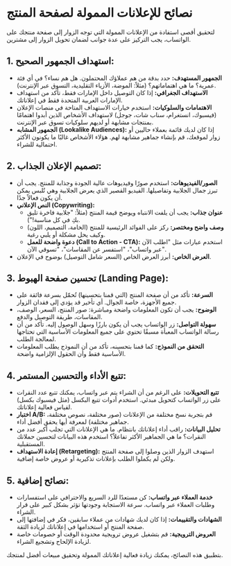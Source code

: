# نصائح للإعلانات الممولة لصفحة المنتج

لتحقيق أقصى استفادة من الإعلانات الممولة التي توجه الزوار إلى صفحة منتجك على الواتساب، يجب التركيز على عدة جوانب لضمان تحويل الزوار إلى مشترين.

## 1. استهداف الجمهور الصحيح:

*   **الجمهور المستهدف:** حدد بدقة من هم عملاؤك المحتملون. هل هم نساء؟ في أي فئة عمرية؟ ما هي اهتماماتهم؟ (مثلاً: الموضة، الأزياء التقليدية، التسوق عبر الإنترنت).
*   **الاستهداف الجغرافي:** إذا كان التوصيل داخل الإمارات فقط، تأكد من استهداف الإمارات العربية المتحدة فقط في إعلاناتك.
*   **الاهتمامات والسلوكيات:** استخدم خيارات الاستهداف المتاحة في منصات الإعلان (فيسبوك، انستغرام، سناب شات، جوجل) لاستهداف الأشخاص الذين أبدوا اهتمامًا بمنتجات مشابهة أو لديهم سلوكيات تسوق عبر الإنترنت.
*   **الجمهور المشابه (Lookalike Audiences):** إذا كان لديك قائمة بعملاء حاليين أو زوار لموقعك، قم بإنشاء جماهير مشابهة لهم. هؤلاء الأشخاص غالبًا ما يكونون الأكثر احتمالية للشراء.

## 2. تصميم الإعلان الجذاب:

*   **الصور/الفيديوهات:** استخدم صورًا وفيديوهات عالية الجودة وجذابة للمنتج. يجب أن تبرز جمال الجلابية وتفاصيلها. الفيديو القصير الذي يعرض الجلابية وهي تُلبس يمكن أن يكون فعالاً جدًا.
*   **النص الإعلاني (Copywriting):**
    *   **عنوان جذاب:** يجب أن يلفت الانتباه ويوضح قيمة المنتج (مثلاً: "جلابية فاخرة تليق بكِ في كل مناسبة!").
    *   **وصف واضح ومختصر:** ركز على الفوائد الرئيسية للمنتج (الخامة، التصميم، اللون) وكيف يحل مشكلة أو يلبي رغبة.
    *   **دعوة واضحة للعمل (Call to Action - CTA):** استخدم عبارات مثل "اطلب الآن عبر واتساب"، "استفسر عن المقاسات"، "تسوقي الآن".
*   **العرض الخاص:** أبرز العرض الخاص (السعر شامل التوصيل) بوضوح في الإعلان.

## 3. تحسين صفحة الهبوط (Landing Page):

*   **السرعة:** تأكد من أن صفحة المنتج (التي قمنا بتحسينها) تُحمّل بسرعة فائقة على جميع الأجهزة، خاصة الجوال. أي تأخير قد يؤدي إلى فقدان الزوار.
*   **الوضوح:** يجب أن تكون المعلومات واضحة ومباشرة: صور المنتج، السعر، الوصف، المقاسات، طريقة التوصيل والدفع.
*   **سهولة التواصل:** زر الواتساب يجب أن يكون بارزًا وسهل الوصول إليه. تأكد من أن رسالة الواتساب المعبأة مسبقًا تحتوي على جميع المعلومات الأساسية التي تحتاجها لمعالجة الطلب.
*   **التحقق من النموذج:** كما قمنا بتحسينه، تأكد من أن النموذج يطلب المعلومات الأساسية فقط وأن الحقول الإلزامية واضحة.

## 4. تتبع الأداء والتحسين المستمر:

*   **تتبع التحويلات:** على الرغم من أن الشراء يتم عبر واتساب، يمكنك تتبع عدد النقرات على زر الواتساب كتحويل مبدئي. استخدم أدوات تتبع البكسل (مثل فيسبوك بكسل) لقياس فعالية إعلاناتك.
*   **اختبار A/B:** قم بتجربة نسخ مختلفة من الإعلانات (صور مختلفة، نصوص مختلفة، جماهير مختلفة) لمعرفة أيها يحقق أفضل أداء.
*   **تحليل البيانات:** راقب أداء إعلاناتك بانتظام. ما هي الإعلانات التي تجلب أكبر عدد من النقرات؟ ما هي الجماهير الأكثر تفاعلاً؟ استخدم هذه البيانات لتحسين حملاتك المستقبلية.
*   **إعادة الاستهداف (Retargeting):** استهدف الزوار الذين وصلوا إلى صفحة المنتج ولكن لم يكملوا الطلب بإعلانات تذكيرية أو عروض خاصة إضافية.

## 5. نصائح إضافية:

*   **خدمة العملاء عبر واتساب:** كن مستعدًا للرد السريع والاحترافي على استفسارات وطلبات العملاء عبر واتساب. سرعة الاستجابة وجودتها تؤثر بشكل كبير على قرار الشراء.
*   **الشهادات والتقييمات:** إذا كان لديك شهادات من عملاء سابقين، فكر في إضافتها إلى صفحة المنتج أو استخدامها في إعلاناتك لزيادة الثقة.
*   **العروض الترويجية:** قم بتشغيل عروض ترويجية محدودة الوقت أو خصومات خاصة لزيادة الإلحاح وتشجيع الشراء.

بتطبيق هذه النصائح، يمكنك زيادة فعالية إعلاناتك الممولة وتحقيق مبيعات أفضل لمنتجك.

